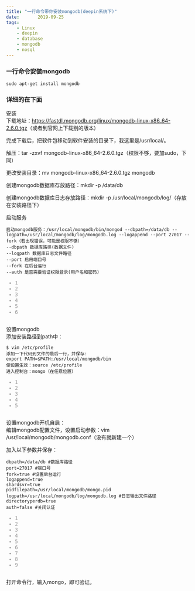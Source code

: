 ```yaml
---
title: "一行命令带你安装mongodb(deepin系统下)"
date:       2019-09-25
tags:
	- Linux
	- deepin
	- database
	- mongodb
	- nosql
---
```









### 一行命令安装mongodb

`sudo apt-get install mongodb`

### 详细的在下面

<div class="blog-content-box">

<article class="baidu_pl">
            <div id="article_content" class="article_content clearfix">
                                <link rel="stylesheet" href="https://csdnimg.cn/release/phoenix/template/css/ck_htmledit_views-3019150162.css">
                                    <div id="content_views" class="markdown_views">
                <!-- flowchart 箭头图标 勿删 -->
                <svg xmlns="http://www.w3.org/2000/svg" style="display: none;">
                    <path stroke-linecap="round" d="M5,0 0,2.5 5,5z" id="raphael-marker-block" style="-webkit-tap-highlight-color: rgba(0, 0, 0, 0);"></path>
                </svg>
                                        <p>安装 <br>
下载地址：<a href="https://fastdl.mongodb.org/linux/mongodb-linux-x86_64-2.6.0.tgz" rel="nofollow" data-token="5491b390828b119075d28645562c9a0c">https://fastdl.mongodb.org/linux/mongodb-linux-x86_64-2.6.0.tgz</a>（或者到官网上下载别的版本）</p>

<p>完成下载后，把软件包移动到软件安装的目录下，我这里是/usr/local/。</p>

<p>解压：tar -zxvf mongodb-linux-x86_64-2.6.0.tgz（权限不够，要加sudo，下同）</p>

<p>更改安装目录：mv mongodb-linux-x86_64-2.6.0.tgz mongodb</p>

<p>创建mongodb数据库存放路径：mkdir -p /data/db</p>

<p>创建mongodb数据库日志存放路径：mkdir -p /usr/local/mongodb/log/（存放在安装路径下）</p>

<p>启动服务</p>



<pre class="prettyprint" name="code"><code class="hljs brainfuck has-numbering" onclick="mdcp.signin(event)" style="position: unset;"><span class="hljs-comment">启动mongodb服务：/usr/local/mongodb/bin/mongod</span> <span class="hljs-literal">-</span><span class="hljs-literal">-</span><span class="hljs-comment">dbpath=/data/db</span> <span class="hljs-literal">-</span><span class="hljs-literal">-</span><span class="hljs-comment">logpath=/usr/local/mongodb/log/mongodb</span><span class="hljs-string">.</span><span class="hljs-comment">log</span> <span class="hljs-literal">-</span><span class="hljs-literal">-</span><span class="hljs-comment">logappend</span> <span class="hljs-literal">-</span><span class="hljs-literal">-</span><span class="hljs-comment">port</span> <span class="hljs-comment">27017</span> <span class="hljs-literal">-</span><span class="hljs-literal">-</span><span class="hljs-comment">fork（若出现错误，可能是权限不够）</span>
<span class="hljs-literal">-</span><span class="hljs-literal">-</span><span class="hljs-comment">dbpath</span> <span class="hljs-comment">数据库路径(数据文件)</span>
<span class="hljs-literal">-</span><span class="hljs-literal">-</span><span class="hljs-comment">logpath</span> <span class="hljs-comment">数据库日志文件路径</span>
<span class="hljs-literal">-</span><span class="hljs-literal">-</span><span class="hljs-comment">port</span> <span class="hljs-comment">启用端口号</span>
<span class="hljs-literal">-</span><span class="hljs-literal">-</span><span class="hljs-comment">fork</span> <span class="hljs-comment">在后台运行</span>
<span class="hljs-literal">-</span><span class="hljs-literal">-</span><span class="hljs-comment">auth</span> <span class="hljs-comment">是否需要验证权限登录(用户名和密码)</span><div class="hljs-button signin" data-title="登录后复制"></div></code><ul class="pre-numbering" style=""><li style="color: rgb(153, 153, 153);">1</li><li style="color: rgb(153, 153, 153);">2</li><li style="color: rgb(153, 153, 153);">3</li><li style="color: rgb(153, 153, 153);">4</li><li style="color: rgb(153, 153, 153);">5</li><li style="color: rgb(153, 153, 153);">6</li></ul></pre>

<p>设置mongodb <br>
添加安装路径到path中：</p>



<pre class="prettyprint" name="code"><code class="hljs ruby has-numbering" onclick="mdcp.signin(event)" style="position: unset;"><span class="hljs-variable">$ </span>vim /etc/profile
添加一下代码到文件的最后一行，并保存<span class="hljs-symbol">:</span>
export <span class="hljs-constant">PATH</span>=<span class="hljs-variable">$PATH</span><span class="hljs-symbol">:/usr/local/mongodb/bin</span>
使设置生效：source /etc/profile
进入控制台：mongo（在任意位置）<div class="hljs-button signin" data-title="登录后复制"></div></code><ul class="pre-numbering" style=""><li style="color: rgb(153, 153, 153);">1</li><li style="color: rgb(153, 153, 153);">2</li><li style="color: rgb(153, 153, 153);">3</li><li style="color: rgb(153, 153, 153);">4</li><li style="color: rgb(153, 153, 153);">5</li></ul></pre>

<p>设置mongodb开机自启： <br>
编辑mongodb配置文件，设置启动参数：vim /usr/local/mongodb/mongodb.conf（没有就新建一个）</p>

<p>加入以下参数并保存：</p>



<pre class="prettyprint" name="code"><code class="hljs ini has-numbering" onclick="mdcp.signin(event)" style="position: unset;"><span class="hljs-setting">dbpath=<span class="hljs-value">/data/db #数据库路径</span></span>
<span class="hljs-setting">port=<span class="hljs-value"><span class="hljs-number">27017</span> #端口号</span></span>
<span class="hljs-setting">fork=<span class="hljs-value"><span class="hljs-keyword">true</span> #设置后台运行</span></span>
<span class="hljs-setting">logappend=<span class="hljs-value"><span class="hljs-keyword">true</span></span></span>
<span class="hljs-setting">shardsvr=<span class="hljs-value"><span class="hljs-keyword">true</span></span></span>
<span class="hljs-setting">pidfilepath=<span class="hljs-value">/usr/local/mongodb/mongo.pid</span></span>
<span class="hljs-setting">logpath=<span class="hljs-value">/usr/local/mongodb/log/mongodb.log #日志输出文件路径</span></span>
<span class="hljs-setting">directoryperdb=<span class="hljs-value"><span class="hljs-keyword">true</span></span></span>
<span class="hljs-setting">auth=<span class="hljs-value"><span class="hljs-keyword">false</span> #关闭认证</span></span><div class="hljs-button signin" data-title="登录后复制"></div></code><ul class="pre-numbering" style=""><li style="color: rgb(153, 153, 153);">1</li><li style="color: rgb(153, 153, 153);">2</li><li style="color: rgb(153, 153, 153);">3</li><li style="color: rgb(153, 153, 153);">4</li><li style="color: rgb(153, 153, 153);">5</li><li style="color: rgb(153, 153, 153);">6</li><li style="color: rgb(153, 153, 153);">7</li><li style="color: rgb(153, 153, 153);">8</li><li style="color: rgb(153, 153, 153);">9</li></ul></pre>

<p>打开命令行，输入mongo，即可验证。</p>                                    </div>
                <link href="https://csdnimg.cn/release/phoenix/mdeditor/markdown_views-095d4a0b23.css" rel="stylesheet">
                    </div>
    </article>
    </div>
